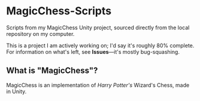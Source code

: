 # MagicChess-Scripts
Scripts from my MagicChess Unity project, sourced directly from the local repository on my computer.

This is a project I am actively working on; I'd say it's roughly 80% complete. For information on what's left, see **Issues**—it's mostly bug-squashing.

## What is "MagicChess"?

MagicChess is an implementation of *Harry Potter's* Wizard's Chess, made in Unity.
